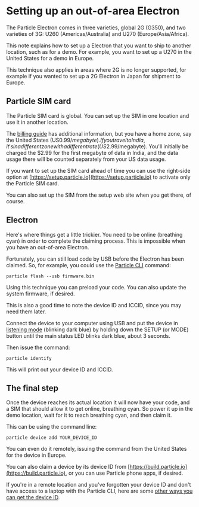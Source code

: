 # Setting up an out-of-area Electron

The Particle Electron comes in three varieties, global 2G (G350), and two varieties of 3G: U260 (Americas/Australia) and U270 (Europe/Asia/Africa).

This note explains how to set up a Electron that you want to ship to another location, such as for a demo. For example, you want to set up a U270 in the United States for a demo in Europe.

This technique also applies in areas where 2G is no longer supported, for example if you wanted to set up a 2G Electron in Japan for shipment to Europe.

## Particle SIM card

The Particle SIM card is global. You can set up the SIM in one location and use it in another location. 

The [billing guide](https://docs.particle.io/guide/getting-started/billing/electron/) has additional information, but you have a home zone, say the United States (US$0.99/megabyte). If you travel to India, it's in a different zone with a different rate (US$2.99/megabyte). You'll initially be charged the $2.99 for the first megabyte of data in India, and the data usage there will be counted separately from your US data usage.

If you want to set up the SIM card ahead of time you can use the right-side option at [https://setup.particle.io](https://setup.particle.io) to activate only the Particle SIM card.

You can also set up the SIM from the setup web site when you get there, of course.

## Electron

Here's where things get a little trickier. You need to be online (breathing cyan) in order to complete the claiming process. This is impossible when you have an out-of-area Electron.

Fortunately, you can still load code by USB before the Electron has been claimed. So, for example, you could use the [Particle CLI](https://particle.io/cli) command:

```
particle flash --usb firmware.bin
```

Using this technique you can preload your code. You can also update the system firmware, if desired.

This is also a good time to note the device ID and ICCID, since you may need them later.
		
Connect the device to your computer using USB and put the device in [listening mode](https://docs.particle.io/guide/getting-started/modes/electron/#listening-mode) (blinking dark blue) by holding down the SETUP (or MODE) button until the main status LED blinks dark blue, about 3 seconds.

Then issue the command:

```
particle identify
```

This will print out your device ID and ICCID.


## The final step

Once the device reaches its actual location it will now have your code, and a SIM that should allow it to get online, breathing cyan. So power it up in the demo location, wait for it to reach breathing cyan, and then claim it.

This can be using the command line:

```
particle device add YOUR_DEVICE_ID
```

You can even do it remotely, issuing the command from the United States for the device in Europe.

You can also claim a device by its device ID from [https://build.particle.io](https://build.particle.io), or you can use Particle phone apps, if desired.

If you're in a remote location and you've forgotten your device ID and don't have access to a laptop with the Particle CLI, here are some [other ways you can get the device ID](https://community.particle.io/t/finding-your-device-id/26531).

